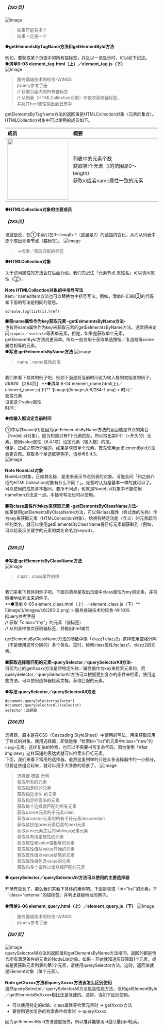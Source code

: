 ##### 【282页】
![image](/images/c6/282-1.png)
> 结果可能有多个<br/>结果一定是一个

**●getElementsByTagName方法和getElementById方法**<br/><br/>
例如，要获取某个页面中的所有锚标签，并且以一览显示时，可以如下记述。<br/> 
**●清单6-03 element_tag.html（上）／element_tag.js（下）**  
![image](/images/c6/282-2.png)
> 服务器端技术的校舍-WINGS<br/>jQuery参考手册<br/>// 获取页面内的所有锚标签<br/>// 从列表（HTMLCollection对象）中依次获取锚标签、<br/>并将其href属性输出到日志中

getElementsByTagName方法的返回值是HTMLCollection对象（元素的集合）。HTMLCollection对象中可以使用的成员如下。

成员 | 概要
:---|:---
<img src="/images/c6/282-3.png" width="200px"/> | 列表中的元素个数<br/>获取第i个元素（i的范围是0～length）<br/>获取id或者name属性一致的元素
**●HTMLCollection对象的主要成员**
##### 【283页】
也就是说，在①中索引在0～length-1（这里是2）的范围内变化，从而从列表中逐个取出元素节点（锚标签）。
![image](/images/c6/283-1.png)
> →检索／获取匹配的标签

**●HTMLCollection对象**<br><br>
关于访问属性的方法会在后面介绍，我们先记住「元素节点.属性名」可以访问属性（②）。<br><br>
**Note HTMLCollection对象的中括号写法**<br>
item／namedItem方法也可以替换为中括号写法。例如，清单6-03的②的代码和下面的写法是相同的意思。
```
console.log(list[i].href)
```
**■将name属性作为key获取元素 -getEelmenntsByName方法-**<br>
也有将name属性作为key来获取元素的getEelmenntsByName方法。通常用来访问`<input>`／`<select>`等表单元素。但是，如果是获取单个元素，getElementById方法则更简单。所以一般仅用于获取单选按钮／复选框等name属性相等的元素。<br>
**●写法 getEelmenntsByName方法**
![image](/images/c6/283-2.png)
> name：name属性的值

<br>
我们来看下具体的例子吧。例如下面是将当前时间设为输入框的初始值的例子。
##### 【284页】
**●清单 6-04 element_name.html(上)／element_name.js(下)**
![image](/images/c6/284-1.png)
> 时间：<br>获取元素<br>设定这个value属性<br>时间：

**●给输入框设定当前时间**<br><br>
①中写作name[0]是因为getEelmenntsByName方法的返回值是节点的集合（NodeList对象）。因为知道只有1个元素匹配，所以取出第0个（=开头的）元素。使用value属性（6.4.1项）设定元素（输入框）的值。<br>但是，正如之前所介绍的，如果是获取单个元素，首先使用getElementById方法会更自然。获取多个单选框等例子，请参考6.4.5。<br>
![image](/images/c6/284-2.png)
<br><br>
**Note NodeList对象**<br>
NodeList对象，正如其名称，是用来表示节点列表的对象。可能会问「和之前介绍的HTMLCollection对象有什么不同？」，先暂时认为是基本一样的就可以了。<br>可以使用的成员基本相同，要所不同点，也就是NodeList对象中不能使用nameItem方法这一点。中括号写法也可以使用。<br><br>
**■将class属性作为key来获取元素 -getElementsByClassName方法-**<br>
如果使用getElementsByClassName方法，可以将class属性（样式类的名称）作为key来获取元素（HTMLCollection对象）。给拥有特定功能（含义）的元素起同样的类名，就可以使用getElementsByClassName将目标元素都获取到（例如，可以给表示关键字的元素的类名命名为keywd）。<br><br>
##### 【285页】
**●写法 getElementsByClassName方法**<br>
![image](/images/c6/285-1.png)
> clazz：class属性的值

<br>
我们来看下具体的例子吧。下面的清单是取出页面中class属性为my的元素，并将链接地址列出来的例子。<br>
**●清单 6-05 element_class.html（上）／element_class.js（下）**<br>
![image](/images/c6/285-2.png)
> 服务器端技术的校舍-WINGS<br>jQuery参考手册<br>// 获取「class="my"」的元素（锚标签）<br>// 从列表中依次获取锚标签，并输出href属性

getElementsByClassName方法的参数中像「clazz1 clazz2」这样使用空格分隔（不是使用逗号分隔的）多个类名。这时，检索class属性为clazz1、clazz2的元素。<br><br>
**■获取选择器匹配的元素-querySelector／querySelectorAll方法-**<br>目前为止的getXxxxx方法是将特定名称／属性值作为key来检索元素的，而querySelector／querySelectorAll方法可以根据更加复杂的条件来检索。使用这些方法，可以使用选择器检索文档，获取匹配的元素。<br><br>
**●写法 querySelector／querySelectorAll方法**<br>
```
document.querySelector(selector)
document.querySelectorAll(selector)
selector：选择器
```
##### 【286页】
选择器，原本是在CSS（Cascading StyleSheet）中使用的写法，用来获取应用了样式的对象。使用选择器，即使是像「检索id="list"的元素中class="new"的`<img>`元素」这样复杂的检索，也可以不需要书写复杂代码。因为使用「#list img.new」这样简短的表达式就可以检索出目标元素。<br>下面，我们来看下常用的选择器。虽然这里列举的只是众多选择器中的一小部分，但将这些组合起来，就可以用于大多数的场景了。
![image](/images/c6/286-1.png)
> 选择器 概要 示例<br>获取所有的元素<br>获取指定ID的元素<br>获取指定类名
的元素<br>获取指定标签名的元素<br>获取每个选择器匹配的所有元素<br>获取parent元素的子元素child<br>获取ancestor元素的所有子孙元素descendant<br>获取紧接在prev元素后面的next元素<br>获取prev元素之后的siblings兄弟元素<br>获取具有指定属性的元素<br>获取属性和value值相等的元素<br>获取属性值从value开始的元素<br>获取属性值以value结尾的元素<br>获取属性值包含value的元素<br>获取和多个属性过滤器都匹配的元素

**● querySelector／querySelectorAll方法可以使用的主要选择器**<br><br>
开场有些长了，那么我们来看下具体的用例吧。下面是获取「id="list"的元素」下「class="external"的锚标签」并列出链接地址的例子。<br><br>
**●清单6-06 element_query.html（上）／element_query.js（下）**
![image](/images/c6/286-2.png)
> 服务器端技术的校舍-WINGS<br>jQuery参考手册<br>

##### 【287页】
![image](/images/c6/287-1.png)
<br>
querySelectorAll方法的返回值和getElementsByName方法相同，返回的都是包含所有满足条件的元素的NodeList对象。如果一开始就知道应该获取1个元素，或者是要获取元素列表的第1个元素，请使用querySelector方法。这时，返回值就是Element对象（单个元素）。<br><br>
**Note getXxxxx方法和queryXxxxx方法该怎么区别使用**<br>虽然querySelector／querySelectorAll方法是高性能方法，但和getElementById／getElementsByXxxxx相比还是低速的。通常，请如下区别使用。
- 可以使用特定的id值、class属性等检索元素时 → getXxxxx方法
- 要使用更加复杂的检索条件检索时 → queryXxxxx

因为getElementById方法速度很快，所以推荐能够用id就尽量用id检索。
